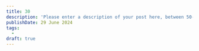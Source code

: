 ```yaml
---
title: 30
description: 'Please enter a description of your post here, between 50-160 chars!'
publishDate: 29 June 2024
tags:
  -
draft: true
---
```

